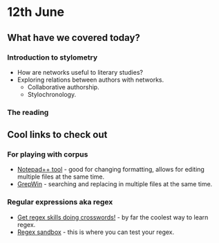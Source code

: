 # 12th June
## What have we covered today?
### Introduction to stylometry
* How are networks useful to literary studies?
* Exploring relations between authors with networks.
  * Collaborative authorship.
  * Stylochronology.
### The reading
## Cool links to check out
### For playing with corpus
* [Notepad++ tool](https://notepad-plus-plus.org/) - good for changing formatting, allows for editing multiple files at the same time.  
* [GrepWin](https://tools.stefankueng.com/grepWin.html) - searching and replacing in multiple files at the same time.
### Regular expressions aka regex
* [Get regex skills doing crosswords!](https://regexcrossword.com/) - by far the coolest way to learn regex.
* [Regex sandbox](https://regex101.com/) - this is where you can test your regex.
